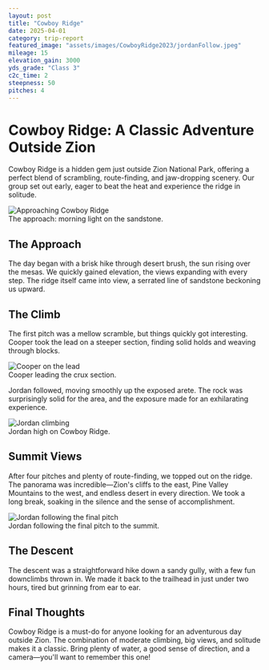 ```yaml
---
layout: post
title: "Cowboy Ridge"
date: 2025-04-01
category: trip-report
featured_image: "assets/images/CowboyRidge2023/jordanFollow.jpeg"
mileage: 15
elevation_gain: 3000
yds_grade: "Class 3"
c2c_time: 2
steepness: 50
pitches: 4
---
```


# Cowboy Ridge: A Classic Adventure Outside Zion

Cowboy Ridge is a hidden gem just outside Zion National Park, offering a perfect blend of scrambling, route-finding, and jaw-dropping scenery. Our group set out early, eager to beat the heat and experience the ridge in solitude.

<div class="image-annotated">
  <img src="assets/images/CowboyRidge2023/IMG_4266.jpeg" alt="Approaching Cowboy Ridge" />
  <div class="image-annotation">The approach: morning light on the sandstone.</div>
</div>

## The Approach

The day began with a brisk hike through desert brush, the sun rising over the mesas. We quickly gained elevation, the views expanding with every step. The ridge itself came into view, a serrated line of sandstone beckoning us upward.

## The Climb

The first pitch was a mellow scramble, but things quickly got interesting. Cooper took the lead on a steeper section, finding solid holds and weaving through blocks.

<div class="image-annotated">
  <img src="assets/images/CowboyRidge2023/CooperLead.jpeg" alt="Cooper on the lead" />
  <div class="image-annotation">Cooper leading the crux section.</div>
</div>

Jordan followed, moving smoothly up the exposed arete. The rock was surprisingly solid for the area, and the exposure made for an exhilarating experience.

<div class="image-annotated">
  <img src="assets/images/CowboyRidge2023/jordanClimb.jpeg" alt="Jordan climbing" />
  <div class="image-annotation">Jordan high on Cowboy Ridge.</div>
</div>

## Summit Views

After four pitches and plenty of route-finding, we topped out on the ridge. The panorama was incredible—Zion's cliffs to the east, Pine Valley Mountains to the west, and endless desert in every direction. We took a long break, soaking in the silence and the sense of accomplishment.

<div class="image-annotated">
  <img src="assets/images/CowboyRidge2023/jordanFollow.jpeg" alt="Jordan following the final pitch" />
  <div class="image-annotation">Jordan following the final pitch to the summit.</div>
</div>

## The Descent

The descent was a straightforward hike down a sandy gully, with a few fun downclimbs thrown in. We made it back to the trailhead in just under two hours, tired but grinning from ear to ear.

## Final Thoughts

Cowboy Ridge is a must-do for anyone looking for an adventurous day outside Zion. The combination of moderate climbing, big views, and solitude makes it a classic. Bring plenty of water, a good sense of direction, and a camera—you'll want to remember this one!
